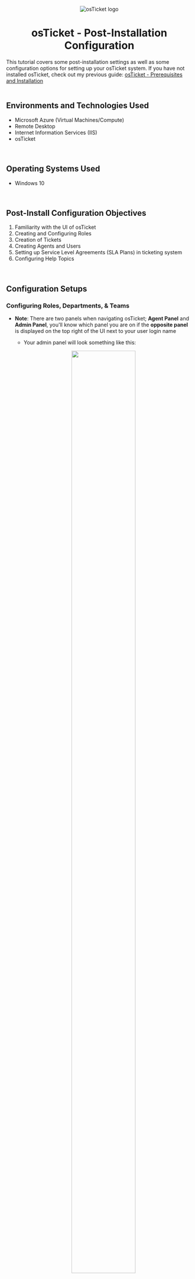 <p align="center">
<img src="https://i.imgur.com/Clzj7Xs.png" alt="osTicket logo"/>
</p>

<h1 align="center">osTicket - Post-Installation Configuration</h1>
This tutorial covers some post-installation settings as well as some configuration options for setting up your osTicket system. If you have not installed osTicket, check out my previous guide: <a href ="https://github.com/joshuafinchCC/osticket-prereqs">osTicket - Prerequisites and Installation</a><br />

</br>

<h2>Environments and Technologies Used</h2>
<ul>
  <li>Microsoft Azure (Virtual Machines/Compute)</li>
  <li>Remote Desktop</li>
  <li>Internet Information Services (IIS)</li>
  <li>osTicket</li>
</ul>

</br>

<h2>Operating Systems Used </h2>
<ul>
  <li>Windows 10</li>
</ul>

</br>

<h2>Post-Install Configuration Objectives</h2>
<ol>
  <li>Familiarity with the UI of osTicket</li>
  <li>Creating and Configuring Roles</li>
  <li>Creation of Tickets</li>
  <li>Creating Agents and Users</li>
  <li>Setting up Service Level Agreements (SLA Plans) in ticketing system</li>
  <li>Configuring Help Topics</li>
</ol>

</br>

<h2>Configuration Setups</h2>

<h3>Configuring Roles, Departments, & Teams</h3>

<p>
  
<ul>
  <li><b>Note</b>: There are two panels when navigating osTicket; <b>Agent Panel</b> and <b>Admin Panel</b>, you'll know which panel you are on if the <b>opposite panel</b> is displayed on the top right of the UI next to your user login name</li>
  <ul>
    <li>Your admin panel will look something like this:</li>
 </ul>
<p align="center">
        <img src="https://github.com/joshuafinchCC/osticket-installation/assets/155266044/eaddce5d-1689-47e8-8536-3afab61c2de3" height="80%" width="60%" />
   </p>
 <li><b>Roles</b> grant certain permisions (dictated by the admin) to Agents in whatever department they are assigned to</li>
  <ul>
    <li>In the <b>Admin Panel</b>, go to the <b>Agents</b> tab and click on <b>Roles</b>, then click on <b>Add New Role</b></li>
    <ul>
      <li><b>Note</b>: osTicket creates four Roles (All Access, Expanded Access, Limited Access, and View Only) by default.</li>
      </ul>

<p align="center">
        <img src="https://github.com/joshuafinchCC/osticket-installation/assets/155266044/323932f0-8944-4bd4-b72e-4b2329871fc5" height="80%" width="60%" />
   </p>
    
  <li>Name the new Role <b>System Administrator</b>, and click on the <b>Permissions</b> tab; in this tab you can assign specific permissions to this role. For our "System Administrator" Role, we will check every box under the <b>Tickets</b>, <b>Tasks</b>, and <b>Knowledgebase</b> tabs. Click on <b>Add Role</b> to finish and create the role.</li>
  
  </ul>

  <li><b>Departments</b> are needed to route and resolve tickets based on their importance or instructions</li>
  <ul>
  <li>While on the Agents tab, click on <b>Departments</b> and click on <b>Add New Department</b></li>
  <ul>
    <li><b>Note</b>: Much like Roles, osTicket also creates two Departments (Maintenance and Support) by default</li>
   </ul>
  <li>Name the Department <b>Sys Admins</b> (we'll leave everything else by default for now), then click on <b>Create Dept</b></li>
  <p align="center">
        <img src="https://github.com/joshuafinchCC/osticket-installation/assets/155266044/8690dfd5-d31d-4b12-99d7-663f44502883" height="80%" width="60%" />
   </p>
    <li><b>Teams</b> allow us to organize Agents from different Departments in osTicket to handle specific issues and supersede Agents and their Departments' parameter rules</li>
  <ul>
    <li>In the Agents tab, click on <b>Teams</b> and click on <b>Add New Team</b>. For this example, we'll make a Level II support team meant to take the best of the best from varying departments!</li>
    <ul>
    <li><b>Note</b>: Just like in the previous settings, osTicket creates a Team (Level I Support) by default</li>
    </ul>
<p align="center">
        <img src="https://github.com/joshuafinchCC/osticket-installation/assets/155266044/1a6ccc73-79a8-45a2-8bd7-4102de683f45" height="80%" width="60%" />
   </p>
  </br>

<h3>Allowing anyone to create Tickets</h3>

<p>
  
<ul>
  <li>In the <b>Admin Panel</b>, head to <b>Settings</b> tab and click on <b>Users</b>, make sure <b>Registration Required</b> is unchecked. This will allow us to create tickets anonymously</li>
</ul>
  <p align="center">
        <img src="https://github.com/joshuafinchCC/osticket-installation/assets/155266044/0c588bb2-016a-472b-b781-7724881a3abb" height="80%" width="60%" />
   </p>
</p>
</br>
<h3>Adding Agents and Users</h3>
<p>
  <ul>
  <li><b>Agents</b> (or Workers) are given the access to the help desk in osTicket to respond, resolve, and update the status of tickets</li>
  
  <ul>
    <li>In the <b>Admin Panel</b>, head to the <b>Agents</b> tab and click on <b>Add New Agent</b></li>
    <ul>
    </ul>
    <li>For this tutorial, we will be creating our best agent: <b>Determination</b>. Remember their login information as you enter their credentials, and we will set their user name as <b>[name].smith</b> as well as their password as <b>Password1</b> for convenience (which is our admin password from the installation tutorial)</li>
    <ul>
      <li>Fill in the Agent's basic info and set the Agent's email address as <b>[name].smith@osticket.com</b> and click on <b>Set Password</b></li>

 <p align="center">
        <img src="https://github.com/joshuafinchCC/osticket-installation/assets/155266044/df203164-d376-40ba-a8bc-d636c70e73a7" height="80%" width="60%" />
   </p>
     
  <li>Set the Agent's password to <b>Password1</b> and uncheck require reset/email on login to prevent our Agent from needing to reset password or change password after login</li>
    </ul>
    <li>Go the <b>Access</b> tab to set the Agent's <b>Primary Department</b> (Mandatory to create the Agent). <b>Extended Access</b> can also be added to the Agent in order to access additional Departments</li>
  <li>OPTIONAL: Head to the <b>Teams</b> tab to assign the Agent to a Team</li>
  </ul>
  
  <li><b>Users</b> (or Customers) are creators and owners of tickets and by using osTicket they are able to track the status of their tickets</li>
   <ul>
    <li>In the <b>Agent Panel</b>, go to the <b>Users</b> tab and click on <b>Add User</b></li>
    <li>For this tutorial, we will be creating a new user and setting up the username, email, and password similar to our Agent. They will have a few tickets of varying priorities after we define our SLA's</li>
   </ul>
  
<p align="center">
        <img src="https://github.com/joshuafinchCC/osticket-installation/assets/155266044/034bff65-ed3b-4696-9d61-2edf0f3ff55c" height="80%" width="60%" />
   </p>
  
</p>

</br>

<h3>Adding SLA Plans</h3>

<p>
  
<ul>
  <li><b>Service Level Agreements</b> or SLA's provide a length of time for the ticket Administrator when the ticket is expected to be CLOSED. They can also be designated to specific Departments or Help Topics</li>
  <li>In the <b>Admin Panel</b>, go to the <b>Manage</b> tab and drop down to <b>SLA</b> then click on <b>Add New SLA Plan</b></li>
  <ul>


    
  </ul>
  <li>osTicket by default has the SLA Plan <b>Default SLA</b>. We will be creating three SLA Plans each with their own length of time for different kinds of importance of the ticket, from highest priority to lowest priority:</li>
  <ol>
    <li>SEV-A with <b>1 hour Grace Period, 24/7 Schedule</b>, for tickets that are business critical (high business impact)</li>
    <li>SEV-B with <b>4 hour Grace Period, 24/7 Schedule</b>, for tickets affecting employees such as troubleshooting or PC problems (medium business impact)</li>
    <li>SEV-C with <b>8 hour Grace Period, business hours Schedule</b>, suitable for tickets requesting new equipment or general inquiries (low impact)</li>
  </ol>
  </ul>

<p align="center">
        <img src="https://github.com/joshuafinchCC/osticket-installation/assets/155266044/a44aaf88-adc1-475e-af58-7da5d89de06c" height="80%" width="60%" />
   </p>
  
</p>

</br>

<h3>Configuring Help Topics</h3>

<p>
  
<ul>
  <li><b>Help Topics</b> are helpful to streamline the ticket entry experience for the user by helping them specify their ticket info and also determine what Department the ticket should go to</li>
  <li>In the <b>Admin Panel</b>, go to the <b>Manage</b> tab and click on <b>Add New Help Topic</b></li>
  <ul>
    <li><b>Note</b>: osTicket creates four Help Topics (Feedback, General Inquiry, Report a Problem, and Report a Problem / Access Issue) by default</li>

<p align="center">
        <img src=https://github.com/joshuafinchCC/osticket-installation/assets/155266044/77206a23-eb25-4d3e-90a6-f79a26ee119d" height="80%" width="60%"/>
   </p>
  
  </ul>
  <li>We will create four different Help Topics based on the potential serverity a ticket could have, from highest to lowest priority:</li>
  <ol>
    <li>Business Critical Outage</li>
    <li>Personal Computer Issues </li>
    <li>Equipment Request</li>
    <li>Password Reset</li>
  </ol>
  <li>Example of entering credentials for the Help Topic "Equipment Request," click on <b>Add Topic</b> to create the Help Topic</li>
  <ul>
    <li><img src="https://github.com/ColtonTrauCC/post-install-config/assets/147654000/97777c9e-516c-4831-891b-9d65e9613ed0" height="80%" width="80%" alt="Disk Sanitization Steps"/></li>
  </ul>
  
</ul>
  
</p>

</br>

<h3>Further Reading and Manual</h3>
<ul>
  <li>This concludes to basics of osTicket configuration, but further information and research on the features of osTicket can be found in the official online doccumentation <a href= "https://docs.osticket.com/en/latest/index.html">here</a></li>
</ul>

<br/>

<h3 align = "right">Next Tutorial - <a href = "https://github.com/ColtonTrauCC/ticket-lifecycle">osTicket: Ticket Lifecycle Examples</a></h3>
